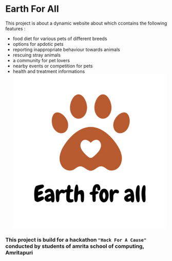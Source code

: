 # Earth For All
This project is about a dynamic website about which ccontains the following features :
- food diet for various pets of different breeds
- options for apdotic pets
- reporting inappropriate behaviour towards animals
- rescuing stray animals
- a community for pet lovers
- nearby events or competition for pets
- health and treatment informations
![Earth For All](.logos/main.png)

### This project is build for a hackathon `"Hack For A Cause"` conducted by students of amrita school of computing, Amritapuri